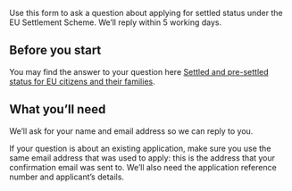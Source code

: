 Use this form to ask a question about applying for settled status under the EU Settlement Scheme. We’ll reply within 5 working days.

## Before you start

You may find the answer to your question here
[Settled and pre-settled status for EU citizens and their families](https://www.gov.uk/settled-status-eu-citizens-families).

## What you’ll need

We’ll ask for your name and email address so we can reply to you.

If your question is about an existing application, make sure you use the same email address that was used to apply:
this is the address that your confirmation email was sent to.
We’ll also need the application reference number and applicant’s details.
